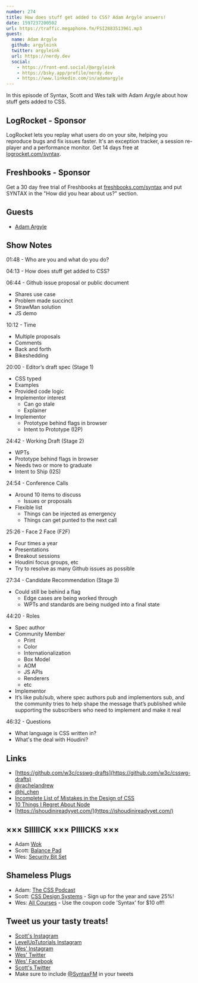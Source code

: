 ```yaml
---
number: 274
title: How does stuff get added to CSS? Adam Argyle answers!
date: 1597237200502
url: https://traffic.megaphone.fm/FSI2883513961.mp3
guest:
  name: Adam Argyle
  github: argyleink
  twitter: argyleink
  url: https://nerdy.dev
  social:
    - https://front-end.social/@argyleink
    - https://bsky.app/profile/nerdy.dev
    - https://www.linkedin.com/in/adamargyle
---
```


In this episode of Syntax, Scott and Wes talk with Adam Argyle about how stuff gets added to CSS.

## LogRocket - Sponsor

LogRocket lets you replay what users do on your site, helping you reproduce bugs and fix issues faster. It's an exception tracker, a session re-player and a performance monitor. Get 14 days free at [logrocket.com/syntax](https://logrocket.com/syntax).

## Freshbooks - Sponsor

Get a 30 day free trial of Freshbooks at [freshbooks.com/syntax](https://freshbooks.com/syntax) and put SYNTAX in the "How did you hear about us?" section.

## Guests

- [Adam Argyle](https://twitter.com/argyleink)

## Show Notes

01:48 - Who are you and what do you do?

04:13 - How does stuff get added to CSS?

06:44 - Github issue proposal or public document

- Shares use case
- Problem made succinct
- StrawMan solution
- JS demo

10:12 - Time

- Multiple proposals
- Comments
- Back and forth
- Bikeshedding

20:00 - Editor’s draft spec (Stage 1)

- CSS typed
- Examples
- Provided code logic
- Implementor interest
  - Can go stale
  - Explainer
- Implementor
  - Prototype behind flags in browser
  - Intent to Prototype (I2P)

24:42 - Working Draft (Stage 2)

- WPTs
- Prototype behind flags in browser
- Needs two or more to graduate
- Intent to Ship (I2S)

24:54 - Conference Calls

- Around 10 items to discuss
  - Issues or proposals
- Flexible list
  - Things can be injected as emergency
  - Things can get punted to the next call

25:26 - Face 2 Face (F2F)

- Four times a year
- Presentations
- Breakout sessions
- Houdini focus groups, etc
- Try to resolve as many Github issues as possible

27:34 - Candidate Recommendation (Stage 3)

- Could still be behind a flag
  - Edge cases are being worked through
  - WPTs and standards are being nudged into a final state

44:20 - Roles

- Spec author
- Community Member
  - Print
  - Color
  - Internationalization
  - Box Model
  - AOM
  - JS APIs
  - Renderers
  - etc
- Implementor
- It’s like pub/sub, where spec authors pub and implementors sub, and the community tries to help shape the message that’s published while supporting the subscribers who need to implement and make it real

46:32 - Questions

- What language is CSS written in?
- What's the deal with Houdini?

## Links

- [https://github.com/w3c/csswg-drafts](https://github.com/w3c/csswg-drafts)
- [@rachelandrew](https://twitter.com/rachelandrew)
- [@hj_chen](https://twitter.com/hj_chen)
- [Incomplete List of Mistakes in the Design of CSS](https://wiki.csswg.org/ideas/mistakes)
- [10 Things I Regret About Node](https://www.youtube.com/watch?v=M3BM9TB-8yA)
- [https://ishoudinireadyyet.com/](https://ishoudinireadyyet.com/)

## ××× SIIIIICK ××× PIIIICKS ×××

- Adam [Wok](https://www.amazon.com/s?k=wok)
- Scott: [Balance Pad](https://amzn.to/2YLNFVN)
- Wes: [Security Bit Set](https://amzn.to/2VtFaww)

## Shameless Plugs

- Adam: [The CSS Podcast](https://thecsspodcast.libsyn.com/)
- Scott: [CSS Design Systems](https://www.leveluptutorials.com/pro) - Sign up for the year and save 25%!
- Wes: [All Courses](https://wesbos.com/courses/) - Use the coupon code 'Syntax' for $10 off!

## Tweet us your tasty treats!

- [Scott's Instagram](https://www.instagram.com/stolinski/)
- [LevelUpTutorials Instagram](https://www.instagram.com/LevelUpTutorials/)
- [Wes' Instagram](https://www.instagram.com/wesbos/)
- [Wes' Twitter](https://twitter.com/wesbos)
- [Wes' Facebook](https://www.facebook.com/wesbos.developer)
- [Scott's Twitter](https://twitter.com/stolinski)
- Make sure to include [@SyntaxFM](https://twitter.com/SyntaxFM) in your tweets
